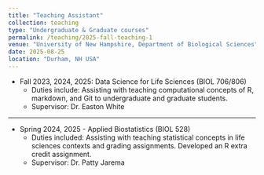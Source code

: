```yaml
---
title: "Teaching Assistant"
collection: teaching
type: "Undergraduate & Graduate courses"
permalink: /teaching/2025-fall-teaching-1
venue: "University of New Hampshire, Department of Biological Sciences"
date: 2025-08-25
location: "Durham, NH USA"
---
```


* Fall 2023, 2024, 2025: Data Science for Life Sciences (BIOL 706/806)
  * Duties include: Assisting with teaching computational concepts of R, markdown, and Git to undergraduate and graduate students.
  * Supervisor: Dr. Easton White
  
---

* Spring 2024, 2025 - Applied Biostatistics (BIOL 528)
  * Duties included: Assisting with teaching statistical concepts in life sciences contexts and grading assignments. Developed an R extra credit assignment. 
  * Supervisor: Dr. Patty Jarema
  
  



